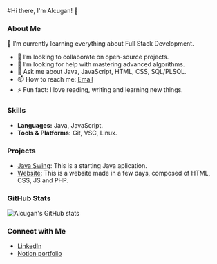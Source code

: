 #Hi there, I'm Alcugan! 👋

### About Me

🌱 I’m currently learning everything about Full Stack Development.  
- 👯 I’m looking to collaborate on open-source projects.
- 🤔 I’m looking for help with mastering advanced algorithms.
- 💬 Ask me about Java, JavaScript, HTML, CSS, SQL/PLSQL.
- 📫 How to reach me: [Email](mailto:alvaroraduu@outlook.es)
- ⚡ Fun fact: I love reading, writing and learning new things.

### Skills
- **Languages:** Java, JavaScript.
- **Tools & Platforms:** Git, VSC, Linux.

### Projects
- [Java Swing](https://github.com/Alcugan/NameForm): This is a starting Java aplication.
- [Website](https://github.com/Alcugan/explora-el-mundo): This is a website made in a few days, composed of HTML, CSS, JS and PHP.


### GitHub Stats
![Alcugan's GitHub stats](https://github-readme-stats.vercel.app/api?username=Alcugan&show_icons=true&theme=radical)

### Connect with Me
- [LinkedIn](www.linkedin.com/in/álvaro-radu-rumayor-5b1949329)
- [Notion portfolio](https://paint-sushi-a41.notion.site/CV-lvaro-Radu-Rumayor-13a59f084eb58071ae5ef60e4f89c602)
